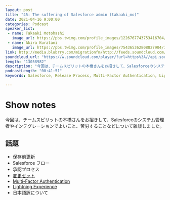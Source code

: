 ```yaml
---
layout: post
title: "45: The suffering of Salesforce admin (takaaki_mo)"
date: 2021-04-16 9:00:00
categories: Podcast
speaker_list:
 - name: Takaaki Motohashi
   image_url: https://pbs.twimg.com/profile_images/1226767743753416704/O8lEq7eE_400x400.jpg
 - name: Akira Kuratani
   image_url: https://pbs.twimg.com/profile_images/754365362808827904/Ig84TgbE_400x400.jpg
link: http://media.blubrry.com/migrationfm/http://feeds.soundcloud.com/stream/1027028503-migrationfm-45-the-suffering-of-salesforce-admin-takaaki_mo.mp3
soundcloud_url: "https://w.soundcloud.com/player/?url=https%3A//api.soundcloud.com/tracks/1027028503%3Fsecret_token%3Ds-81rtnfUXWUe&color=%23ff5500&auto_play=false&hide_related=false&show_comments=true&show_user=true&show_reposts=false&show_teaser=true&visual=true"
length: "13058982"
description: "今回は、チームスピリットの本橋さんをお招きして、Salesforceのシステム管理者やインテグレーションでよいこと、苦労することなどについて雑談しました。"
podcastLength: "00:41:51"
keywords: Salesforce, Release Process, Multi-Factor Authentication, Lightning Experience

---
```


# Show notes

今回は、チームスピリットの本橋さんをお招きして、Salesforceのシステム管理者やインテグレーションでよいこと、苦労することなどについて雑談しました。

## 話題
- 保存前更新
- Salesforce フロー
- 承認プロセス
- [変更セット](https://trailhead.salesforce.com/ja/content/learn/modules/declarative-change-set-development)
- [Multi-Factor Authentication](https://trailhead.salesforce.com/ja/content/learn/modules/identity_login/identity_login_2fa)
- [Lightning Experience](https://trailhead.salesforce.com/ja/content/learn/modules/lex_migration_introduction/lex_migration_introduction_whatis)
- 日本語訳について
